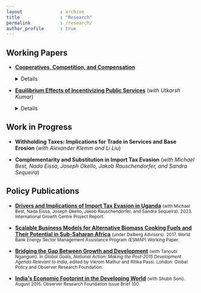```yaml
---
layout              : archive
title               : "Research"
permalink           : /research/
author_profile      : true
---
```


## Working Papers
* **[Cooperatives, Competition, and Compensation](https://parijatlal.github.io/files/coops.pdf)**
    <details>
        <small><summary>Abstract</summary>
            How does the allocation of ownership and control rights within firms affect responses to economic shocks? To shed light on this question, I study the heterogeneous effects of a pro-competitive reform on cooperative manufacturing firms and their non-cooperative counterparts in India. The reform removed firm-size restrictions on the production of “reserved” items, increasing competition for incumbents in “de-reserved” product markets. Using a difference-in-differences approach, I find that supplier cooperatives (SCs), owned and controlled by producer-members who supply material inputs, are resilient to the shock in terms of total revenue and move away from the production of de-reserved items. SCs increase their share of income spent on materials relative to similarly sized non-cooperatives in the same industry and location, with some evidence of downward adjustments in labor spending. These cooperatives are able to withstand competitive pressure from entrants while broadly catering to the interests of their membership. On the other hand, worker cooperatives (WCs), owned and controlled by worker-members employed at the firm, face a sharp decline in revenue due to de-reservation, unlike their non-cooperative counterparts. A potential channel behind these results is that WCs are less likely to respond by picking up items that are not directly affected by the reform. Spending on labor does not fall as much as revenue for WCs, which is in line with the immediate interests of membership, but adjustments to labor inputs vary sigificantly across employment categories. Taken together, these results offer insights on the relationship between firm organization and adjustments to resource allocation in response to shocks.
        </small>
    </details>

* **[Equilibrium Effects of Incentivizing Public Services](https://parijatlal.github.io/files/jsy.pdf)** (_with Utkarsh Kumar_)
    <details>
        <small><summary>Abstract</summary>
            We study the equilibrium effects of subsidizing public services in the presence of vertically differentiated public and private suppliers. We evaluate one of India’s largest welfare schemes, Janani Suraksha Yojana (JSY), which subsidized childbirth at public health institutions. JSY did not improve health outcomes despite a substantial increase in take-up of institutional care. We document three equilibrium responses that explain this policy failure. First, JSY led to a mismatch in patient risk across health facilities. High-risk mothers sorted out of the highest-quality care at private facilities and into lower-quality public facilities. Second, in response to congestion and deterioration of care at public hospitals, only mothers with high socioeconomic status sorted out of congested public facilities into more expensive private facilities. Third, private hospitals increased prices without improvements in healthcare quality in a specific subset of states, further crowding out high-risk and poor mothers. These findings point to the need for complementary public policies in addition to JSY, in particular, capacity improvements at public facilities and targeted vouchers for poor mothers to access healthcare at private facilities.
        </small>
    </details>

## Work in Progress
* **Withholding Taxes: Implications for Trade in Services and Base Erosion** (_with Alexander Klemm and Li Liu_)

* **Complementarity and Substitution in Import Tax Evasion** (_with Michael Best, Nada Eissa, Joseph Okello, Jakob Rauschendorfer, and Sandra Sequeira_)

## Policy Publications
* **[Drivers and Implications of Import Tax Evasion in Uganda](https://www.theigc.org/publications/drivers-and-implications-import-tax-evasion-uganda)** 
    <small>(with Michael Best, Nada Eissa, Joseph Okello, Jakob Rauschendorfer, and Sandra Sequeira). 2023. International Growth Centre Project Report.</small>

* **[Scalable Business Models for Alternative Biomass Cooking Fuels and Their Potential in Sub-Saharan Africa](https://openknowledge.worldbank.org/handle/10986/28595)** 
    <small>(under Dalberg Advisors). 2017. World Bank Energy Sector Management Assistance Program (ESMAP) Working Paper.</small>

* **[Bridging the Gap Between Growth and Development](https://www.globalpolicyjournal.com/projects/gp-e-books/global-goals-national-actions-making-post-2015-development-agenda-relevant)**
    <small>(with Tanoubi Ngangom). In _Global Goals, National Action: Making the Post-2015 Development Agenda Relevant to India_, edited by Vikrom Mathur and Ritika Passi. London: Global Policy and Observer Research Foundation.</small>
    
* **[India's Economic Footprint in the Developing World](https://www.orfonline.org/public/uploads/posts/pdf/20230913183128.pdf)**
    <small>(with Shubh Soni). August 2015. Observer Research Foundation Issue Brief 100.</small>